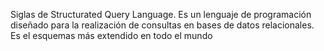 Siglas de Structurated Query Language. Es un lenguaje de programación diseñado para la realización de consultas en bases de datos relacionales. Es el esquemas más extendido en todo el mundo